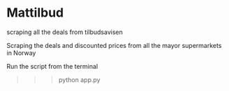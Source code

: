 # Mattilbud
scraping all the deals from tilbudsavisen


Scraping the deals and discounted prices from all the mayor supermarkets in Norway

Run the script from the terminal

>>>python app.py

